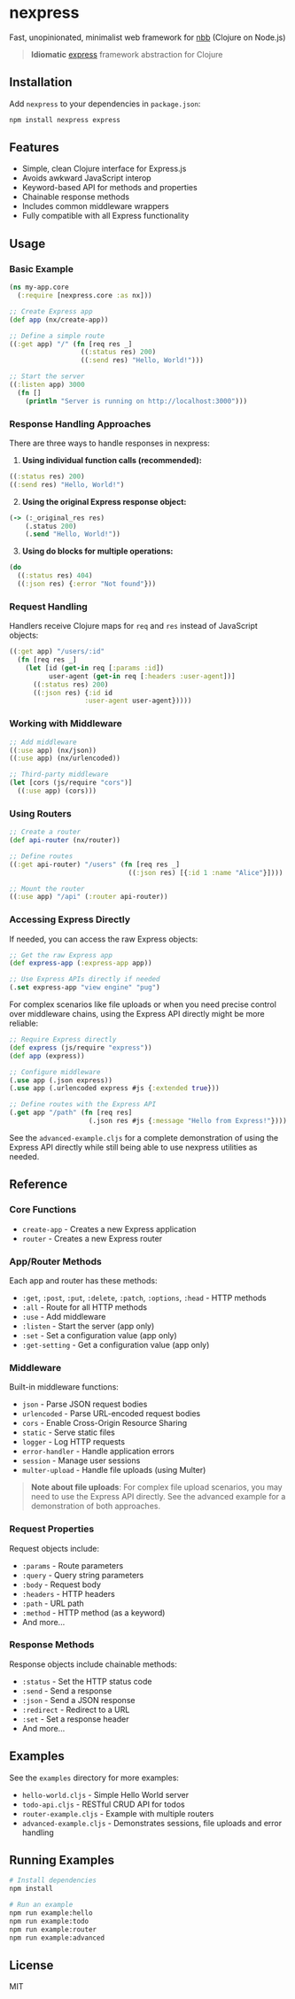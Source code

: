 # nexpress

Fast, unopinionated, minimalist web framework for [nbb](https://github.com/babashka/nbb) (Clojure on Node.js)

> **Idiomatic** [express](https://github.com/expressjs/express) framework abstraction for Clojure

## Installation

Add `nexpress` to your dependencies in `package.json`:

```bash
npm install nexpress express
```

## Features

- Simple, clean Clojure interface for Express.js
- Avoids awkward JavaScript interop
- Keyword-based API for methods and properties
- Chainable response methods
- Includes common middleware wrappers
- Fully compatible with all Express functionality

## Usage

### Basic Example

```clojure
(ns my-app.core
  (:require [nexpress.core :as nx]))

;; Create Express app
(def app (nx/create-app))

;; Define a simple route
((:get app) "/" (fn [req res _]
                  ((:status res) 200)
                  ((:send res) "Hello, World!")))

;; Start the server
((:listen app) 3000
  (fn []
    (println "Server is running on http://localhost:3000")))
```

### Response Handling Approaches

There are three ways to handle responses in nexpress:

1. **Using individual function calls (recommended):**

```clojure
((:status res) 200)
((:send res) "Hello, World!")
```

2. **Using the original Express response object:**

```clojure
(-> (:_original_res res)
    (.status 200)
    (.send "Hello, World!"))
```

3. **Using do blocks for multiple operations:**

```clojure
(do
  ((:status res) 404)
  ((:json res) {:error "Not found"}))
```

### Request Handling

Handlers receive Clojure maps for `req` and `res` instead of JavaScript objects:

```clojure
((:get app) "/users/:id"
  (fn [req res _]
    (let [id (get-in req [:params :id])
          user-agent (get-in req [:headers :user-agent])]
      ((:status res) 200)
      ((:json res) {:id id
                   :user-agent user-agent}))))
```

### Working with Middleware

```clojure
;; Add middleware
((:use app) (nx/json))
((:use app) (nx/urlencoded))

;; Third-party middleware
(let [cors (js/require "cors")]
  ((:use app) (cors)))
```

### Using Routers

```clojure
;; Create a router
(def api-router (nx/router))

;; Define routes
((:get api-router) "/users" (fn [req res _]
                              ((:json res) [{:id 1 :name "Alice"}])))

;; Mount the router
((:use app) "/api" (:router api-router))
```

### Accessing Express Directly

If needed, you can access the raw Express objects:

```clojure
;; Get the raw Express app
(def express-app (:express-app app))

;; Use Express APIs directly if needed
(.set express-app "view engine" "pug")
```

For complex scenarios like file uploads or when you need precise control over middleware chains,
using the Express API directly might be more reliable:

```clojure
;; Require Express directly
(def express (js/require "express"))
(def app (express))

;; Configure middleware
(.use app (.json express))
(.use app (.urlencoded express #js {:extended true}))

;; Define routes with the Express API
(.get app "/path" (fn [req res]
                    (.json res #js {:message "Hello from Express!"})))
```

See the `advanced-example.cljs` for a complete demonstration of using the Express API directly while still
being able to use nexpress utilities as needed.

## Reference

### Core Functions

- `create-app` - Creates a new Express application
- `router` - Creates a new Express router

### App/Router Methods

Each app and router has these methods:

- `:get`, `:post`, `:put`, `:delete`, `:patch`, `:options`, `:head` - HTTP methods
- `:all` - Route for all HTTP methods
- `:use` - Add middleware
- `:listen` - Start the server (app only)
- `:set` - Set a configuration value (app only)
- `:get-setting` - Get a configuration value (app only)

### Middleware

Built-in middleware functions:

- `json` - Parse JSON request bodies
- `urlencoded` - Parse URL-encoded request bodies
- `cors` - Enable Cross-Origin Resource Sharing
- `static` - Serve static files
- `logger` - Log HTTP requests
- `error-handler` - Handle application errors
- `session` - Manage user sessions
- `multer-upload` - Handle file uploads (using Multer)

> **Note about file uploads**: For complex file upload scenarios, you may need to use the Express API directly. See the advanced example for a demonstration of both approaches.

### Request Properties

Request objects include:

- `:params` - Route parameters
- `:query` - Query string parameters
- `:body` - Request body
- `:headers` - HTTP headers
- `:path` - URL path
- `:method` - HTTP method (as a keyword)
- And more...

### Response Methods

Response objects include chainable methods:

- `:status` - Set the HTTP status code
- `:send` - Send a response
- `:json` - Send a JSON response
- `:redirect` - Redirect to a URL
- `:set` - Set a response header
- And more...

## Examples

See the `examples` directory for more examples:

- `hello-world.cljs` - Simple Hello World server
- `todo-api.cljs` - RESTful CRUD API for todos
- `router-example.cljs` - Example with multiple routers
- `advanced-example.cljs` - Demonstrates sessions, file uploads and error handling

## Running Examples

```bash
# Install dependencies
npm install

# Run an example
npm run example:hello
npm run example:todo
npm run example:router
npm run example:advanced
```

## License

MIT

